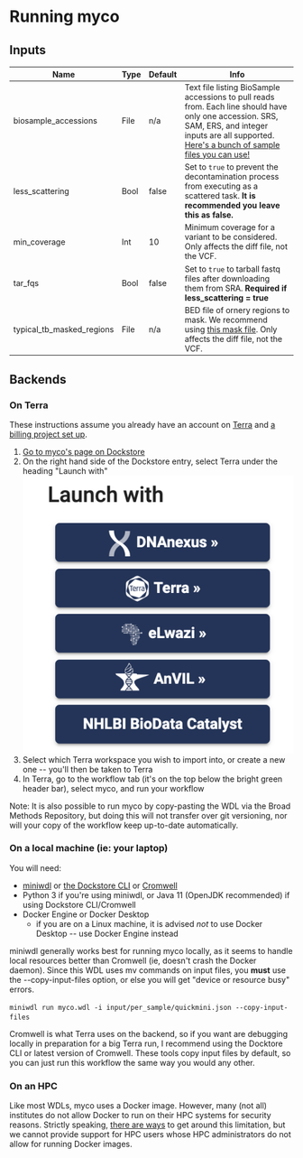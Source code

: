 # Running myco

## Inputs
| Name                        | Type  | Default   | Info                                                                                                                                                                                                                                                                        |
|---------------------------  |------ |---------  |---------------------------------------------------------------------------------------------------------------------------------------------------------------------------------------------------------------------------------------------------------------------------  |
| biosample_accessions        | File  | n/a       | Text file listing BioSample accessions to pull reads from. Each line should have only one accession. SRS, SAM, ERS, and integer inputs are all supported. [Here's a bunch of sample files you can use!](https://github.com/aofarrel/SRANWRP/tree/main/inputs/quick_tests)   |
| less_scattering             | Bool  | false     | Set to `true` to prevent the decontamination process from executing as a scattered task. **It is recommended you leave this as false.**                                                                                                                                     |
| min_coverage                | Int   | 10        | Minimum coverage for a variant to be considered. Only affects the diff file, not the VCF.                                                                                                                                                                                   |
| tar_fqs                     | Bool  | false     | Set to `true` to tarball fastq files after downloading them from SRA. **Required if less_scattering = true**                                                                                                                                                                |
| typical_tb_masked_regions   | File  | n/a       | BED file of ornery regions to mask. We recommend using [this mask file](https://github.com/iqbal-lab-org/cryptic_tb_callable_mask/blob/43ec21319209b23f648f32e4868bdf07cf09f2a0/R00000039_repregions.bed). Only affects the diff file, not the VCF.                         |

## Backends

### On Terra
These instructions assume you already have an account on [Terra](https://terra.bio/) and [a billing project set up](https://support.terra.bio/hc/en-us/articles/360026182251-How-to-set-up-billing-in-Terra).
1. [Go to myco's page on Dockstore](https://dockstore.org/workflows/github.com/aofarrel/myco/myco:main?tab=info)
2. On the right hand side of the Dockstore entry, select Terra under the heading "Launch with" ![screenshot of launch with UI in Dockstore](./launch_with.png)
3. Select which Terra workspace you wish to import into, or create a new one -- you'll then be taken to Terra
4. In Terra, go to the workflow tab (it's on the top below the bright green header bar), select myco, and run your workflow

Note: It is also possible to run myco by copy-pasting the WDL via the Broad Methods Repository, but doing this will not transfer over git versioning, nor will your copy of the workflow keep up-to-date automatically.

### On a local machine (ie: your laptop)
You will need:
* [miniwdl](https://github.com/chanzuckerberg/miniwdl) or [the Dockstore CLI](https://dockstore.org/quick-start) or [Cromwell](https://github.com/broadinstitute/cromwell)
* Python 3 if you're using miniwdl, or Java 11 (OpenJDK recommended) if using Dockstore CLI/Cromwell
* Docker Engine or Docker Desktop
  * if you are on a Linux machine, it is advised *not* to use Docker Desktop -- use Docker Engine instead

miniwdl generally works best for running myco locally, as it seems to handle local resources better than Cromwell (ie, doesn't crash the Docker daemon). Since this WDL uses mv commands on input files, you **must** use the --copy-input-files option, or else you will get "device or resource busy" errors.

`miniwdl run myco.wdl -i input/per_sample/quickmini.json --copy-input-files`

Cromwell is what Terra uses on the backend, so if you want are debugging locally in preparation for a big Terra run, I recommend using the Docktore CLI or latest version of Cromwell. These tools copy input files by default, so you can just run this workflow the same way you would any other.

### On an HPC
Like most WDLs, myco uses a Docker image. However, many (not all) institutes do not allow Docker to run on their HPC systems for security reasons. Strictly speaking, [there are ways](https://docs.dockstore.org/en/stable/advanced-topics/docker-alternatives.html) to get around this limitation, but we cannot provide support for HPC users whose HPC administrators do not allow for running Docker images.
